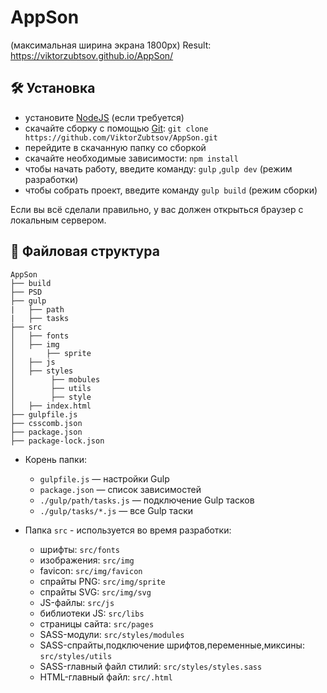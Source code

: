 # AppSon
(максимальная ширина экрана 1800px)
Result: https://viktorzubtsov.github.io/AppSon/

## :hammer_and_wrench: Установка
* установите [NodeJS](https://nodejs.org/en/) (если требуется) 
* скачайте сборку с помощью [Git](https://git-scm.com/downloads): ```git clone https://github.com/ViktorZubtsov/AppSon.git```
* перейдите в скачанную папку со сборкой
* скачайте необходимые зависимости: ```npm install```
* чтобы начать работу, введите команду: ```gulp``` ,```gulp dev``` (режим разработки)
* чтобы собрать проект, введите команду ```gulp build``` (режим сборки)

Если вы всё сделали правильно, у вас должен открыться браузер с локальным сервером. 

## :open_file_folder: Файловая структура

```
AppSon
├── build
├── PSD
├── gulp
|   ├── path
|   ├── tasks
├── src
│   ├── fonts
│   ├── img
│       ├── sprite
│   ├── js
│   ├── styles
│        ├── mobules
│        ├── utils
│        ├── style
│   ├── index.html
├── gulpfile.js
├── csscomb.json
├── package.json
├── package-lock.json

```

* Корень папки:
    * ```gulpfile.js``` — настройки Gulp
    * ```package.json``` — список зависимостей
    * ```./gulp/path/tasks.js``` — подключение Gulp тасков
    * ```./gulp/tasks/*.js``` — все Gulp таски
    
* Папка ```src``` - используется во время разработки:
    * шрифты: ```src/fonts```
    * изображения: ```src/img```
    * favicon: ```src/img/favicon```
    * спрайты PNG: ```src/img/sprite```
    * спрайты SVG: ```src/img/svg```
    * JS-файлы: ```src/js```
    * библиотеки  JS: ```src/libs```
    * страницы сайта: ```src/pages```
    * SASS-модули: ```src/styles/modules```
    * SASS-спрайты,подключение шрифтов,переменные,миксины: ```src/styles/utils```
    * SASS-главный файл стилий: ```src/styles/styles.sass```
    * HTML-главный файл: ```src/.html```
    
